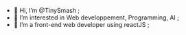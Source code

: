 - 👋 Hi, I’m @TinySmash ;
- 👀 I’m interested in Web developpement, Programming, AI ;
- 🌱 I’m a front-end web developer using reactJS ;


<!---
TinySmash/TinySmash is a ✨ special ✨ repository because its `README.md` (this file) appears on your GitHub profile.
You can click the Preview link to take a look at your changes.
--->

